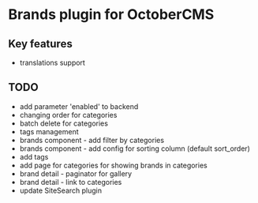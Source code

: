 # Brands plugin for OctoberCMS

## Key features

- translations support

## TODO

- add parameter 'enabled' to backend
- changing order for categories
- batch delete for categories
- tags management
- brands component - add filter by categories
- brands component - add config for sorting column (default sort_order)
- add tags
- add page for categories for showing brands in categories
- brand detail - paginator for gallery
- brand detail - link to categories
- update SiteSearch plugin